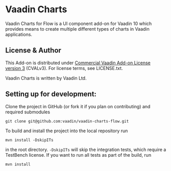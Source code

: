 # Vaadin Charts

Vaadin Charts for Flow is a UI component add-on for Vaadin 10 which provides means to create multiple different types of charts in Vaadin applications.

## License & Author

This Add-on is distributed under [Commercial Vaadin Add-on License version 3](http://vaadin.com/license/cval-3) (CVALv3). For license terms, see LICENSE.txt.

Vaadin Charts is written by Vaadin Ltd.


## Setting up for development:

Clone the project in GitHub (or fork it if you plan on contributing) and required submodules

```
git clone git@github.com:vaadin/vaadin-charts-flow.git
```

To build and install the project into the local repository run 

```mvn install -DskipITs```

in the root directory. `-DskipITs` will skip the integration tests, which require a TestBench license. If you want to run all tests as part of the build, run

```mvn install```
